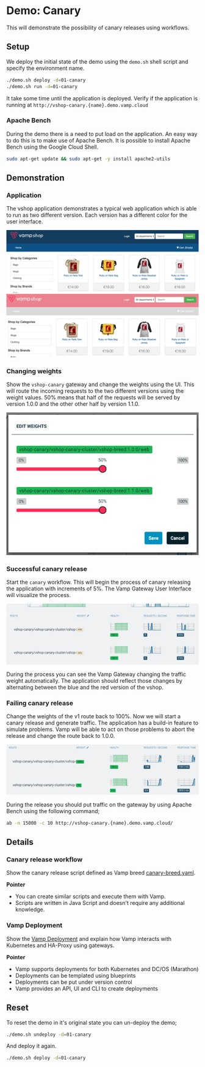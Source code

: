 # Demo: Canary

This will demonstrate the possibility of canary releases using workflows.

## Setup

We deploy the initial state of the demo using the `demo.sh` shell script and specify the environment name.

```sh
./demo.sh deploy -d=01-canary
./demo.sh run -d=01-canary
```

It take some time until the application is deployed. Verify if the application is running at `http://vshop-canary.{name}.demo.vamp.cloud`

### Apache Bench

During the demo there is a need to put load on the application. An easy way to do this is to make use of Apache Bench. It is possible to install Apache Bench using the Google Cloud Shell.

```sh
sudo apt-get update && sudo apt-get -y install apache2-utils
```

## Demonstration

### Application

The vshop application demonstrates a typical web application which is able to run as two different version. Each version has a different color for the user interface.

![vshop blue](images/vshop-blue.png)
![vshop red](images/vshop-red.png)

### Changing weights

Show the `vshop-canary` gateway and change the weights using the UI. This will route the incoming requests to the two different versions using the weight values. 50% means that half of the requests will be served by version 1.0.0 and the other other half by version 1.1.0.

![weight 50](images/weight-50.png)

### Successful canary release

Start the `canary` workflow. This will begin the process of canary releasing the application with increments of 5%. The Vamp Gateway User Interface will visualize the process.

![canary success](images/canary-success.png)

During the process you can see the Vamp Gateway changing the traffic weight automatically. The application should reflect those changes by alternating between the blue and the red version of the vshop.

### Failing canary release

Change the weights of the v1 route back to 100%. Now we will start a canary release and generate traffic. The application has a build-in feature to simulate problems. Vamp will be able to act on those problems to abort the release and change the route back to 1.0.0.

![canary success](images/canary-fail.png)

During the release you should put traffic on the gateway by using Apache Bench using the following command;

```sh
ab -n 15000 -c 10 http://vshop-canary.{name}.demo.vamp.cloud/
```

## Details

### Canary release workflow

Show the canary release script defined as Vamp breed [canary-breed.yaml](canary-breed.yaml).

**Pointer**

- You can create similar scripts and execute them with Vamp.
- Scripts are written in Java Script and doesn't require any additional knowledge.

### Vamp Deployment

Show the [Vamp Deployment](vshop-deployment.yaml) and explain how Vamp interacts with Kubernetes and HA-Proxy using gateways.

**Pointer**

- Vamp supports deployments for both Kubernetes and DC/OS (Marathon)
- Deployments can be templated using blueprints
- Deployments can be put under version control
- Vamp provides an API, UI and CLI to create deployments

## Reset

To reset the demo in it's original state you can un-deploy the demo;

```sh
./demo.sh undeploy -d=01-canary
```

And deploy it again.

```sh
./demo.sh deploy -d=01-canary
```
